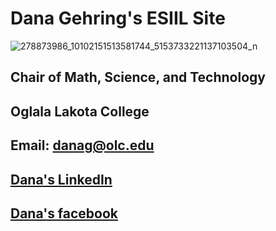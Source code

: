 
## <h1>Dana Gehring's ESIIL Site</h1>

![278873986_10102151513581744_5153733221137103504_n](https://user-images.githubusercontent.com/78752548/227621682-dd7aa54b-4e14-4746-ac09-a13cff9464c6.jpg)

## Chair of Math, Science, and Technology
## Oglala Lakota College

## Email: danag@olc.edu
## [Dana's LinkedIn](https://www.linkedin.com/in/dana-gehring/)<a href="https://www.linkedin.com/in/dana-gehring/"></a>
## [Dana's facebook](https://www.facebook.com/dana.gehring)<a href="https://www.facebook.com/dana.gehring"></a>
